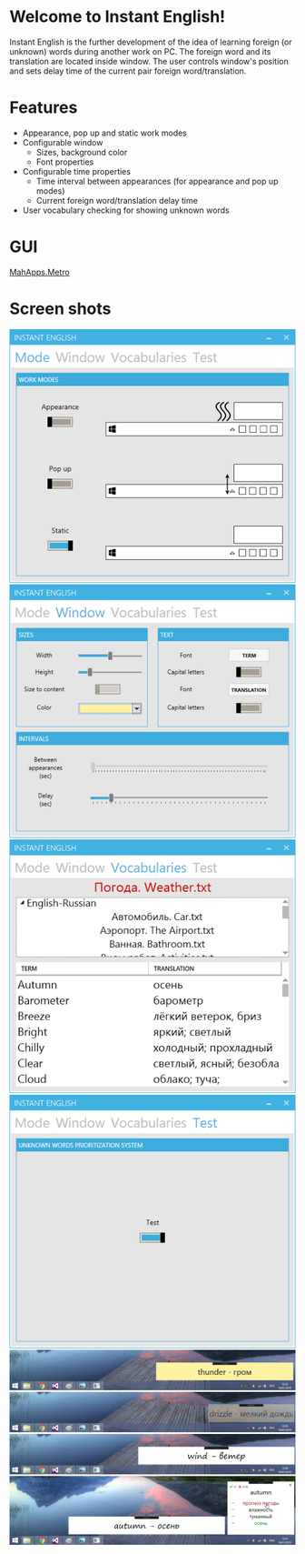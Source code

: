 # Welcome to Instant English!
Instant English is the further development of the idea of learning foreign (or unknown) words during another work on PC. 
The foreign word and its translation are located inside window. 
The user controls window's position and sets delay time of the current pair foreign word/translation. 

# Features
- Appearance, pop up and static work modes
- Configurable window
  - Sizes, background color
  - Font properties
- Configurable time properties
  - Time interval between appearances (for appearance and pop up modes)
  - Current foreign word/translation delay time
- User vocabulary checking for showing unknown words

# GUI
[MahApps.Metro](https://github.com/MahApps/MahApps.Metro)

# Screen shots
![Screenshot](https://github.com/SerheyDemchuk/E4Um/blob/master/screenshots/2019-01-16%2012_10_53-Instant%20English.png)
![Screenshot](https://github.com/SerheyDemchuk/E4Um/blob/master/screenshots/2019-01-16%2012_14_08-Instant%20English.png)
![Screenshot](https://github.com/SerheyDemchuk/E4Um/blob/master/screenshots/2019-01-16%2012_09_17-Instant%20English.png)
![Screenshot](https://github.com/SerheyDemchuk/E4Um/blob/master/screenshots/2019-01-16%2012_09_58-Instant%20English.png)
![Screenshot](https://github.com/SerheyDemchuk/E4Um/blob/master/screenshots/2019-01-16%2012_23_11-.png)
![Screenshot](https://github.com/SerheyDemchuk/E4Um/blob/master/screenshots/2019-01-16%2012_25_04-.png)
![Screenshot](https://github.com/SerheyDemchuk/E4Um/blob/master/screenshots/2019-01-16%2012_34_49-.png)
![Screenshot](https://github.com/SerheyDemchuk/E4Um/blob/master/screenshots/2019-01-16%2012_41_26-.png)

